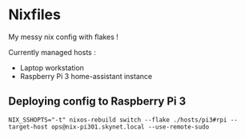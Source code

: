 # Nixfiles

My messy nix config with flakes !

Currently managed hosts :
- Laptop workstation
- Raspberry Pi 3 home-assistant instance

## Deploying config to Raspberry Pi 3

```shell
NIX_SSHOPTS="-t" nixos-rebuild switch --flake ./hosts/pi3#rpi --target-host ops@nix-pi301.skynet.local --use-remote-sudo
```
